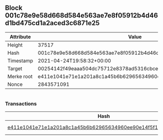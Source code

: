 ## Block 001c78e9e58d668d584e563ae7e8f05912b4d46d1bd475cd1a2aced3c6871e25

Attribute | Value
--- | ---
Height | 37517
Hash | 001c78e9e58d668d584e563ae7e8f05912b4d46d1bd475cd1a2aced3c6871e25
Timestamp | 2021-04-24T19:58:32+00:00
Target | 00254142f49eaaa504dc75712e8378ad5316cbcead634704b3734b6271167cc4
Merke root | e411e1041e71e1a201a8c1a45b6b62965634960ee90e14f5f17b15c5ab30a68e
Nonce | 2843571091

```

```

### Transactions

Hash | Amount
--- | ---
[e411e1041e71e1a201a8c1a45b6b62965634960ee90e14f5f17b15c5ab30a68e](e411e1041e71e1a201a8c1a45b6b62965634960ee90e14f5f17b15c5ab30a68e.md) | 10.00000000 SKEPTI 
